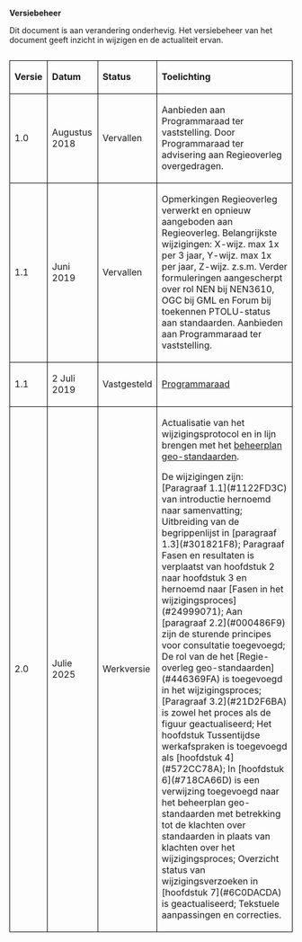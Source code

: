 **Versiebeheer**

Dit document is aan verandering onderhevig. Het versiebeheer van het document geeft inzicht in wijzigen en de actualiteit ervan.

<table style='width: 100%;'><caption></caption>
<colgroup><col id='col1' style='width: 9.801876955161628%;'>
<col id='col2' style='width: 18.06279689491368%;'>
<col id='col3' style='width: 14.78391843355347%;'>
<col id='col4' style='width: 57.35140771637121%;'>
</colgroup>
<tbody><tr><td class='left' style='border-top: 0.5pt solid #000000; border-left: 0.5pt solid #000000; border-bottom: 0.5pt solid #000000; border-right: 0.5pt solid #000000;'><p id='1818B153'><b>Versie</b></p></td>
<td class='left' style='border-top: 0.5pt solid #000000; border-left: 0.5pt solid #000000; border-bottom: 0.5pt solid #000000; border-right: 0.5pt solid #000000;'><p id='065781CA'><b>Datum</b></p></td>
<td class='left' style='border-top: 0.5pt solid #000000; border-left: 0.5pt solid #000000; border-bottom: 0.5pt solid #000000; border-right: 0.5pt solid #000000;'><p id='661AE48B'><b>Status</b></p></td>
<td class='left' style='border-top: 0.5pt solid #000000; border-left: 0.5pt solid #000000; border-bottom: 0.5pt solid #000000; border-right: 0.5pt solid #000000;'><p id='30BE913F'><b>Toelichting</b></p></td>
</tr>
<tr><td class='left' style='border-top: 0.5pt solid #000000; border-left: 0.5pt solid #000000; border-bottom: 0.5pt solid #000000; border-right: 0.5pt solid #000000;'><p id='6688B0A3'>1.0</p></td>
<td class='left' style='border-top: 0.5pt solid #000000; border-left: 0.5pt solid #000000; border-bottom: 0.5pt solid #000000; border-right: 0.5pt solid #000000;'><p id='24ED4FA2'>Augustus 2018</p></td>
<td class='left' style='border-top: 0.5pt solid #000000; border-left: 0.5pt solid #000000; border-bottom: 0.5pt solid #000000; border-right: 0.5pt solid #000000;'><p id='3F14BB57'>Vervallen </p></td>
<td class='left' style='border-top: 0.5pt solid #000000; border-left: 0.5pt solid #000000; border-bottom: 0.5pt solid #000000; border-right: 0.5pt solid #000000;'><p id='1963C902'>Aanbieden aan Programmaraad ter vaststelling. Door Programmaraad ter advisering aan Regieoverleg overgedragen.</p></td>
</tr>
<tr><td class='left' style='border-top: 0.5pt solid #000000; border-left: 0.5pt solid #000000; border-bottom: 0.5pt solid #000000; border-right: 0.5pt solid #000000;'><p id='6DF8D428'>1.1</p></td>
<td class='left' style='border-top: 0.5pt solid #000000; border-left: 0.5pt solid #000000; border-bottom: 0.5pt solid #000000; border-right: 0.5pt solid #000000;'><p id='7DEFEE46'>Juni 2019</p></td>
<td class='left' style='border-top: 0.5pt solid #000000; border-left: 0.5pt solid #000000; border-bottom: 0.5pt solid #000000; border-right: 0.5pt solid #000000;'><p id='7894FB6C'>Vervallen</p></td>
<td class='left' style='border-top: 0.5pt solid #000000; border-left: 0.5pt solid #000000; border-bottom: 0.5pt solid #000000; border-right: 0.5pt solid #000000;'><p id='067E5227'>Opmerkingen Regieoverleg verwerkt en opnieuw aangeboden aan Regieoverleg. Belangrijkste wijzigingen: X-wijz. max 1x per 3 jaar, Y-wijz. max 1x per jaar, Z-wijz. z.s.m. Verder formuleringen aangescherpt over rol NEN bij NEN3610, OGC bij GML en Forum bij toekennen PTOLU-status aan standaarden. Aanbieden aan Programmaraad ter vaststelling.</p></td>
</tr>
<tr><td class='left' style='border-top: 0.5pt solid #000000; border-left: 0.5pt solid #000000; border-bottom: 0.5pt solid #000000; border-right: 0.5pt solid #000000;'><p id='3B3C6C9D'>1.1</p></td>
<td class='left' style='border-top: 0.5pt solid #000000; border-left: 0.5pt solid #000000; border-bottom: 0.5pt solid #000000; border-right: 0.5pt solid #000000;'><p id='181F9C6D'>2 Juli 2019</p></td>
<td class='left' style='border-top: 0.5pt solid #000000; border-left: 0.5pt solid #000000; border-bottom: 0.5pt solid #000000; border-right: 0.5pt solid #000000;'><p id='0FC0CFD3'>Vastgesteld </p></td>
<td class='left' style='border-top: 0.5pt solid #000000; border-left: 0.5pt solid #000000; border-bottom: 0.5pt solid #000000; border-right: 0.5pt solid #000000;'><p id='72F19D67'><a href='https://www.geonovum.nl/over-geonovum/wie-wij-zijn' target='_blank'>Programmaraad</a></p></td>
</tr>
<tr><td class='left' style='border-top: 0.5pt solid #000000; border-left: 0.5pt solid #000000; border-bottom: 0.5pt solid #000000; border-right: 0.5pt solid #000000;'><p id='6E7C7582'>2.0</p></td>
<td class='left' style='border-top: 0.5pt solid #000000; border-left: 0.5pt solid #000000; border-bottom: 0.5pt solid #000000; border-right: 0.5pt solid #000000;'><p id='37B4DEAF'>Julie 2025</p></td>
<td class='left' style='border-top: 0.5pt solid #000000; border-left: 0.5pt solid #000000; border-bottom: 0.5pt solid #000000; border-right: 0.5pt solid #000000;'><p id='30CFAD20'>Werkversie </p></td>
<td class='left' style='border-top: 0.5pt solid #000000; border-left: 0.5pt solid #000000; border-bottom: 0.5pt solid #000000; border-right: 0.5pt solid #000000;'><p id='275F95BF'>Actualisatie van het wijzigingsprotocol en in lijn brengen met het <a href='https://docs.geostandaarden.nl/gbd/gsb/' target='_blank'>beheerplan geo-standaarden</a>. </p><p id='2A317E64'>De wijzigingen zijn: [Paragraaf 1.1](#1122FD3C) van introductie hernoemd naar samenvatting; Uitbreiding van de begrippenlijst in [paragraaf 1.3](#301821F8); Paragraaf Fasen en resultaten is verplaatst van hoofdstuk 2 naar hoofdstuk 3 en hernoemd naar [Fasen in het wijzigingsproces](#24999071); Aan [paragraaf 2.2](#000486F9) zijn de sturende principes voor consultatie toegevoegd; De rol van de het [Regie-overleg geo-standaarden](#446369FA) is toegevoegd in het wijzigingsproces; [Paragraaf 3.2](#21D2F6BA) is zowel het proces als de figuur geactualiseerd; Het hoofdstuk Tussentijdse werkafspraken is toegevoegd als [hoofdstuk 4](#572CC78A); In [hoofdstuk 6](#718CA66D) is een verwijzing toegevoegd naar het beheerplan geo-standaarden met betrekking tot  de klachten over standaarden in plaats van klachten over het wijzigingsproces; Overzicht status van wijzigingsverzoeken in [hoofdstuk 7](#6C0DACDA) is geactualiseerd; Tekstuele aanpassingen en correcties.</p></td>
</tr>
</tbody>
</table>

